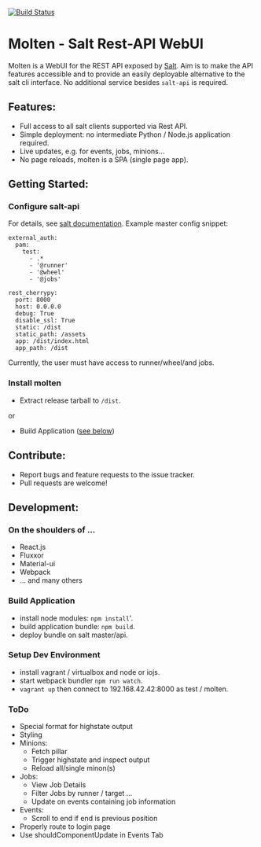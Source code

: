 [![Build Status](https://travis-ci.org/martinhoefling/molten.svg)](https://travis-ci.org/martinhoefling/molten)

# Molten - Salt Rest-API WebUI

Molten is a WebUI for the REST API exposed by [Salt](http://saltstack.com/).
Aim is to make the API features accessible and to provide an easily deployable alternative to the salt cli interface.
No additional service besides `salt-api` is required.

## Features:
* Full access to all salt clients supported via Rest API.
* Simple deployment: no intermediate Python / Node.js application required.
* Live updates, e.g. for events, jobs, minions...
* No page reloads, molten is a SPA (single page app).

## Getting Started:

### Configure salt-api
For details, see [salt documentation](https://docs.saltstack.com/en/latest/ref/netapi/all/index.html#all-netapi-modules). Example master config snippet:
```
external_auth:
  pam:
    test:
      - .*
      - '@runner'
      - '@wheel'
      - '@jobs'

rest_cherrypy:
  port: 8000
  host: 0.0.0.0
  debug: True
  disable_ssl: True
  static: /dist
  static_path: /assets
  app: /dist/index.html
  app_path: /dist
```  
Currently, the user must have access to runner/wheel/and jobs.

### Install molten
- Extract release tarball to `/dist`.

or

- Build Application ([see below](#build))

## Contribute:

- Report bugs and feature requests to the issue tracker.
- Pull requests are welcome!

## Development:

### On the shoulders of ...
- React.js
- Fluxxor
- Material-ui
- Webpack
- ... and many others

### <a name="build"></a>Build Application
* install node modules: `npm install`'.
* build application bundle: `npm build`.
* deploy bundle on salt master/api.

### Setup Dev Environment
* install vagrant / virtualbox and node or iojs.
* start webpack bundler `npm run watch`.
* `vagrant up` then connect to 192.168.42.42:8000 as test / molten.

### ToDo
- Special format for highstate output
- Styling
- Minions:
  - Fetch pillar
  - Trigger highstate and inspect output
  - Reload all/single minon(s)
- Jobs:
  - View Job Details
  - Filter Jobs by runner / target ...
  - Update on events containing job information
- Events:
  - Scroll to end if end is previous position
- Properly route to login page
- Use shouldComponentUpdate in Events Tab
